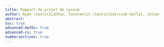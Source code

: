 ```yaml
---
title: Rapport de projet de sysnum
author: Ryan \textsc{Lahfa}, Constantin \textsc{Gierczak-Galle}, Julien \textsc{Marquet}, Gabriel \textsc{Doriath Döhler}
abstract: 
toc: true
advanced-maths: true
advanced-cs: true
numbersections: true
---
```


